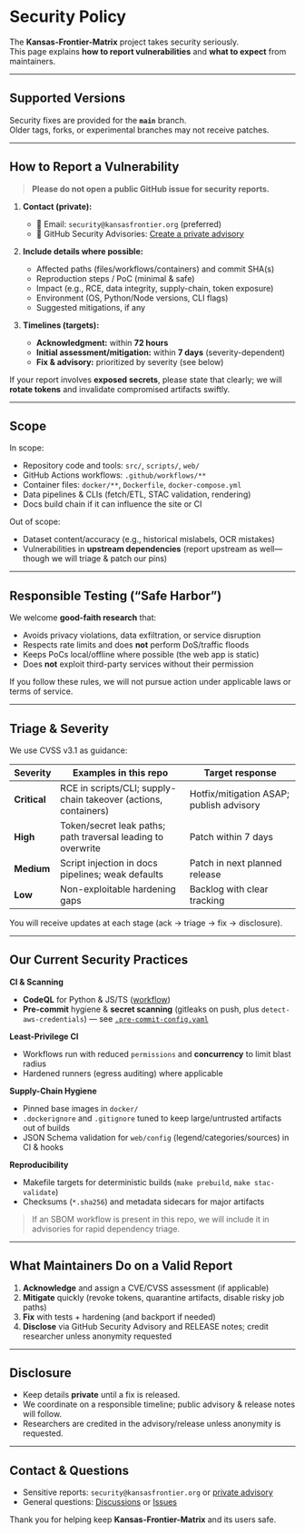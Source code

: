 # Security Policy

The **Kansas-Frontier-Matrix** project takes security seriously.  
This page explains **how to report vulnerabilities** and **what to expect** from maintainers.

---

## Supported Versions

Security fixes are provided for the **`main`** branch.  
Older tags, forks, or experimental branches may not receive patches.

---

## How to Report a Vulnerability

> **Please do not open a public GitHub issue for security reports.**

1) **Contact (private):**
   - 📧 Email: `security@kansasfrontier.org` (preferred)
   - 🔐 GitHub Security Advisories: [Create a private advisory](../../security/advisories/new)

2) **Include details where possible:**
   - Affected paths (files/workflows/containers) and commit SHA(s)
   - Reproduction steps / PoC (minimal & safe)
   - Impact (e.g., RCE, data integrity, supply-chain, token exposure)
   - Environment (OS, Python/Node versions, CLI flags)
   - Suggested mitigations, if any

3) **Timelines (targets):**
   - **Acknowledgment:** within **72 hours**
   - **Initial assessment/mitigation:** within **7 days** (severity-dependent)
   - **Fix & advisory:** prioritized by severity (see below)

If your report involves **exposed secrets**, please state that clearly; we will **rotate tokens** and invalidate compromised artifacts swiftly.

---

## Scope

In scope:
- Repository code and tools: `src/`, `scripts/`, `web/`
- GitHub Actions workflows: `.github/workflows/**`
- Container files: `docker/**`, `Dockerfile`, `docker-compose.yml`
- Data pipelines & CLIs (fetch/ETL, STAC validation, rendering)
- Docs build chain if it can influence the site or CI

Out of scope:
- Dataset content/accuracy (e.g., historical mislabels, OCR mistakes)
- Vulnerabilities in **upstream dependencies** (report upstream as well—though we will triage & patch our pins)

---

## Responsible Testing (“Safe Harbor”)

We welcome **good-faith research** that:
- Avoids privacy violations, data exfiltration, or service disruption
- Respects rate limits and does **not** perform DoS/traffic floods
- Keeps PoCs local/offline where possible (the web app is static)
- Does **not** exploit third-party services without their permission

If you follow these rules, we will not pursue action under applicable laws or terms of service.

---

## Triage & Severity

We use CVSS v3.1 as guidance:

| Severity | Examples in this repo | Target response |
|---|---|---|
| **Critical** | RCE in scripts/CLI; supply-chain takeover (actions, containers) | Hotfix/mitigation ASAP; publish advisory |
| **High** | Token/secret leak paths; path traversal leading to overwrite | Patch within 7 days |
| **Medium** | Script injection in docs pipelines; weak defaults | Patch in next planned release |
| **Low** | Non-exploitable hardening gaps | Backlog with clear tracking |

You will receive updates at each stage (ack → triage → fix → disclosure).

---

## Our Current Security Practices

**CI & Scanning**
- **CodeQL** for Python & JS/TS ([workflow](./workflows/codeql.yml))  
- **Pre-commit** hygiene & **secret scanning** (gitleaks on push, plus `detect-aws-credentials`) — see [`.pre-commit-config.yaml`](../../.pre-commit-config.yaml)

**Least-Privilege CI**
- Workflows run with reduced `permissions` and **concurrency** to limit blast radius
- Hardened runners (egress auditing) where applicable

**Supply-Chain Hygiene**
- Pinned base images in `docker/`
- `.dockerignore` and `.gitignore` tuned to keep large/untrusted artifacts out of builds
- JSON Schema validation for `web/config` (legend/categories/sources) in CI & hooks

**Reproducibility**
- Makefile targets for deterministic builds (`make prebuild`, `make stac-validate`)
- Checksums (`*.sha256`) and metadata sidecars for major artifacts

> If an SBOM workflow is present in this repo, we will include it in advisories for rapid dependency triage.

---

## What Maintainers Do on a Valid Report

1. **Acknowledge** and assign a CVE/CVSS assessment (if applicable)  
2. **Mitigate** quickly (revoke tokens, quarantine artifacts, disable risky job paths)  
3. **Fix** with tests + hardening (and backport if needed)  
4. **Disclose** via GitHub Security Advisory and RELEASE notes; credit researcher unless anonymity requested

---

## Disclosure

- Keep details **private** until a fix is released.  
- We coordinate on a responsible timeline; public advisory & release notes will follow.  
- Researchers are credited in the advisory/release unless anonymity is requested.

---

## Contact & Questions

- Sensitive reports: `security@kansasfrontier.org` or [private advisory](../../security/advisories)  
- General questions: [Discussions](../../discussions) or [Issues](../../issues)

Thank you for helping keep **Kansas-Frontier-Matrix** and its users safe.

